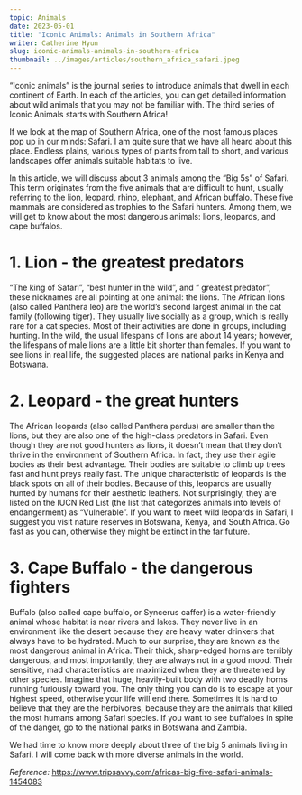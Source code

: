 ```yaml
---
topic: Animals
date: 2023-05-01
title: "Iconic Animals: Animals in Southern Africa"
writer: Catherine Hyun
slug: iconic-animals-animals-in-southern-africa
thumbnail: ../images/articles/southern_africa_safari.jpeg
---
```

“Iconic animals” is the journal series to introduce animals that dwell in each continent of Earth. In each of the articles, you can get detailed information about wild animals that you may not be familiar with. The third series of Iconic Animals starts with Southern Africa!

If we look at the map of Southern Africa, one of the most famous places pop up in our minds: Safari. I am quite sure that we have all heard about this place. Endless plains, various types of plants from tall to short, and various landscapes offer animals suitable habitats to live. 

In this article, we will discuss about 3 animals among the “Big 5s” of Safari. This term originates from the five animals that are difficult to hunt, usually referring to the lion, leopard, rhino, elephant, and African buffalo. These five mammals are considered as trophies to the Safari hunters. Among them, we will get to know about the most dangerous animals: lions, leopards, and cape buffalos.

# 1. Lion - the greatest predators 
 
“The king of Safari”, “best hunter in the wild”, and “ greatest predator”, these nicknames are all pointing at one animal: the lions. The African lions (also called Panthera leo) are the world’s second largest animal in the cat family (following tiger). They usually live socially as a group, which is really rare for a cat species. Most of their activities are done in groups, including hunting. In the wild, the usual lifespans of lions are about 14 years; however, the lifespans of male lions are a little bit shorter than females. If you want to see lions in real life, the suggested places are national parks in Kenya and Botswana. 

# 2. Leopard - the great hunters

The African leopards (also called Panthera pardus) are smaller than the lions, but they are also one of the high-class predators in Safari. Even though they are not good hunters as lions, it doesn’t mean that they don’t thrive in the environment of Southern Africa. In fact, they use their agile bodies as their best advantage. Their bodies are suitable to climb up trees fast and hunt preys really fast. The unique characteristic of leopards is the black spots on all of their bodies. Because of this, leopards are usually hunted by humans for their aesthetic leathers. Not surprisingly, they are listed on the IUCN Red List (the list that categorizes animals into levels of endangerment) as “Vulnerable”. If you want to meet wild leopards in Safari, I suggest you visit nature reserves in Botswana, Kenya, and South Africa. Go fast as you can, otherwise they might be extinct in the far future.

# 3. Cape Buffalo - the dangerous fighters

Buffalo (also called cape buffalo, or Syncerus caffer) is a water-friendly animal whose habitat is near rivers and lakes. They never live in an environment like the desert because they are heavy water drinkers that always have to be hydrated. Much to our surprise, they are known as the most dangerous animal in Africa. Their thick, sharp-edged horns are terribly dangerous, and most importantly, they are always not in a good mood. Their sensitive, mad characteristics are maximized when they are threatened by other species. Imagine that huge, heavily-built body with two deadly horns running furiously toward you. The only thing you can do is to escape at your highest speed, otherwise your life will end there. Sometimes it is hard to believe that they are the herbivores, because they are the animals that killed the most humans among Safari species. If you want to see buffaloes in spite of the danger, go to the national parks in Botswana and Zambia. 

We had time to know more deeply about three of the big 5 animals living in Safari. I will come back with more diverse animals in the world.

*Reference:*
https://www.tripsavvy.com/africas-big-five-safari-animals-1454083 